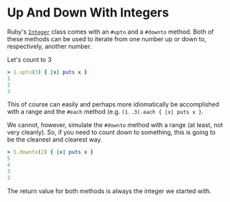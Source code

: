 # Up And Down With Integers

Ruby's [`Integer`](http://ruby-doc.org/core-2.2.0/Integer.html) class comes
with an `#upto` and a `#downto` method. Both of these methods can be used to
iterate from one number up or down to, respectively, another number.

Let's count to 3

```ruby
> 1.upto(3) { |x| puts x }
1
2
3
```

This of course can easily and perhaps more idiomatically be accomplished
with a range and the `#each` method (e.g. `(1..3).each { |x| puts x }`.

We cannot, however, simulate the `#downto` method with a range (at least,
not very cleanly). So, if you need to count down to something, this is going
to be the cleanest and clearest way.

```ruby
> 5.downto(2) { |x| puts x }
5
4
3
2
```

The return value for both methods is always the integer we started with.
